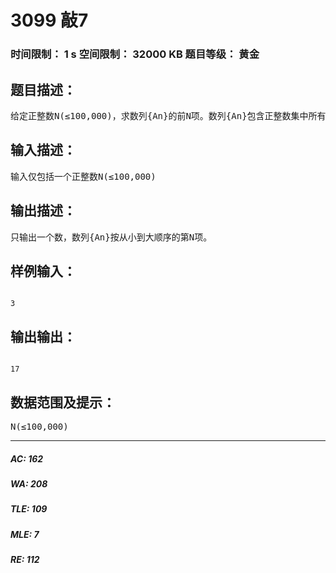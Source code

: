 # 3099 敲7   
### 时间限制： 1 s     空间限制： 32000 KB     题目等级： 黄金  
## 题目描述：  

<pre>
给定正整数N(≤100,000)，求数列{An}的前N项。数列{An}包含正整数集中所有能被7整除的数；还包含正整数集中所有个位上含7的数，如17,27,177。
</pre>
  
  
## 输入描述：  

<pre>
输入仅包括一个正整数N(≤100,000) 
</pre>
  
  
## 输出描述：  

<pre>
只输出一个数，数列{An}按从小到大顺序的第N项。
</pre>
  
  
## 样例输入：  

<pre><code>
3
</code></pre>
  
  
## 输出输出：  

<pre><code>
17
</code></pre>
  
  
## 数据范围及提示：  

<pre>
N(≤100,000) 
</pre>
  
  
***  

##### AC: 162  
##### WA: 208  
##### TLE: 109  
##### MLE: 7  
##### RE: 112  
